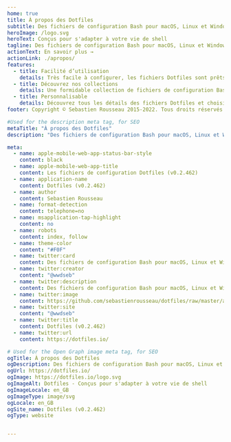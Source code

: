 ```yaml
---
home: true
title: À propos des Dotfiles
subtitle: Des fichiers de configuration Bash pour macOS, Linux et Windows. Adaptés à vos besoins et pour vous servir
heroImage: /logo.svg
heroText: Conçus pour s'adapter à votre vie de shell
tagline: Des fichiers de configuration Bash pour macOS, Linux et Windows. Adaptés à vos besoins et pour vous servir
actionText: En savoir plus →
actionLink: ./apropos/
features:
  - title: Facilité d’utilisation
    details: Très facile à configurer, les fichiers Dotfiles sont prêts à l'emploi et idéals pour personnaliser votre shell et vos applications
  - title: Découvrez nos collections
    details: Une formidable collection de fichiers de configuration Bash mise à votre disposition gratuitement et bien plus encore
  - title: Personnalisable
    details: Découvrez tous les détails des fichiers Dotfiles et choisissez ceux que vous préférez
footer: Copyright © Sebastien Rousseau 2015-2022. Tous droits réservés.

#Used for the description meta tag, for SEO
metaTitle: "À propos des Dotfiles"
description: "Des fichiers de configuration Bash pour macOS, Linux et Windows.Adaptés à vos besoins et pour vous servir."

meta:
  - name: apple-mobile-web-app-status-bar-style
    content: black
  - name: apple-mobile-web-app-title
    content: Les fichiers de configuration Dotfiles (v0.2.462)
  - name: application-name
    content: Dotfiles (v0.2.462)
  - name: author
    content: Sebastien Rousseau
  - name: format-detection
    content: telephone=no
  - name: msapplication-tap-highlight
    content: no
  - name: robots
    content: index, follow
  - name: theme-color
    content: "#F0F"
  - name: twitter:card
    content: Des fichiers de configuration Bash pour macOS, Linux et Windows. Adaptés à vos besoins et pour vous servir.
  - name: twitter:creator
    content: "@wwdseb"
  - name: twitter:description
    content: Des fichiers de configuration Bash pour macOS, Linux et Windows. Adaptés à vos besoins et pour vous servir.
  - name: twitter:image
    content: https://github.com/sebastienrousseau/dotfiles/raw/master/assets/dotfiles.svg
  - name: twitter:site
    content: "@wwdseb"
  - name: twitter:title
    content: Dotfiles (v0.2.462)
  - name: twitter:url
    content: https://dotfiles.io/

# Used for the Open Graph image meta tag, for SEO
ogTitle: À propos des Dotfiles
ogDescription: Des fichiers de configuration Bash pour macOS, Linux et Windows. Adaptés à vos besoins et pour vous servir.
ogUrl: https://dotfiles.io/
ogImage: https://dotfiles.io/logo.svg
ogImageAlt: Dotfiles - Conçus pour s'adapter à votre vie de shell
ogImageLocale: en_GB
ogImageType: image/svg
ogLocale: en_GB
ogSite_name: Dotfiles (v0.2.462)
ogType: website


---
```

